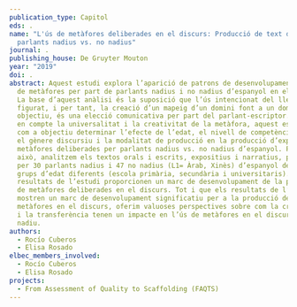 ```yaml
---
publication_type: Capitol
eds: .
name: "L'ús de metàfores deliberades en el discurs: Producció de text de
  parlants nadius vs. no nadius"
journal: .
publishing_house: De Gruyter Mouton
year: "2019"
doi: .
abstract: Aquest estudi explora l’aparició de patrons de desenvolupament en l’ús
  de metàfores per part de parlants nadius i no nadius d’espanyol en el discurs.
  La base d’aquest anàlisi és la suposició que l’ús intencionat del llenguatge
  figurat, i per tant, la creació d’un mapeig d’un domini font a un domini
  objectiu, és una elecció comunicativa per part del parlant-escriptor. Tenint
  en compte la universalitat i la creativitat de la metàfora, aquest estudi té
  com a objectiu determinar l’efecte de l’edat, el nivell de competència en L2,
  el gènere discursiu i la modalitat de producció en la producció d’expressions
  metàfores deliberades per parlants nadius vs. no nadius d’espanyol. Per a
  això, analitzem els textos orals i escrits, expositius i narratius, produïts
  per 30 parlants nadius i 47 no nadius (L1= Àrab, Xinès) d’espanyol de tres
  grups d’edat diferents (escola primària, secundària i universitaris). Els
  resultats de l’estudi proporcionen un marc de desenvolupament de la producció
  de metàfores deliberades en el discurs. Tot i que els resultats de l’estudi no
  mostren un marc de desenvolupament significatiu per a la producció de
  metàfores en el discurs, oferim valuoses perspectives sobre com la creativitat
  i la transferència tenen un impacte en l’ús de metàfores en el discurs no
  nadiu.
authors:
  - Rocío Cuberos
  - Elisa Rosado
elbec_members_involved:
  - Rocío Cuberos
  - Elisa Rosado
projects:
  - From Assessment of Quality to Scaffolding (FAQTS)
---
```

